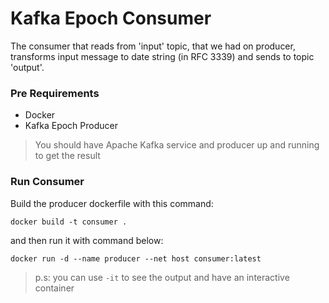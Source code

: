 ﻿# Kafka Epoch Consumer
The consumer that reads from 'input' topic, that we had on producer, transforms input message to date string (in RFC 3339) and sends to topic 'output'.
### Pre Requirements
- Docker
- Kafka Epoch Producer

> You should have Apache Kafka service and producer up and running to get the result


### Run Consumer
Build the producer dockerfile with this command:
```
docker build -t consumer .  
```
and then run it with command below:
```
docker run -d --name producer --net host consumer:latest  
```
> p.s: you can use `-it`  to see the output and have an interactive
> container
